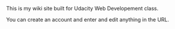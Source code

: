 This is my wiki site built for Udacity Web Developement class.

You can create an account and enter and edit anything in the URL.
